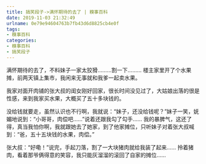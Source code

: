 ```yaml
---
title: 搞笑段子->满怀期待的去了 | 糗事百科
date: 2019-11-03 21:32:49
urlname: 0e79e94604763b7fb43d6d8825cb4e0f
tags: 
- 糗事百科
categories:
- 糗事百科
- 搞笑段子
---
```

满怀期待的去了，不料妹子一家太狡猾………割一下………       楼主家里开了个水果摊，前两天镇上集市，我闲来无事就和我爹一起卖水果。

我家对面开肉铺的张大叔的闺女刚好回家，很长时间没见过了，大姑娘出落的很是性感，来到我家买水果，大概买了五十多块钱的。

没给钱就要走，虽然认识也不行啊，我就说：“妹子，还没给钱呢？”妹子一笑，妩媚地说到：“小哥哥，肉偿吧……”说着还跟我勾了勾手……        我的暴脾气，这还了得，真当我怕你啊，我就跟她去了她家，到了他家摊位，只听妹子对着张大叔喊到：“爸，五十五块钱的水果，肉偿。”

张大叔：“好嘞！”说完，手起刀落，割了一大块猪肉就给我装了起来……        拎着猪肉，看着那爷俩得意的笑容，我只能灰溜溜的滚回了自家的摊位……


